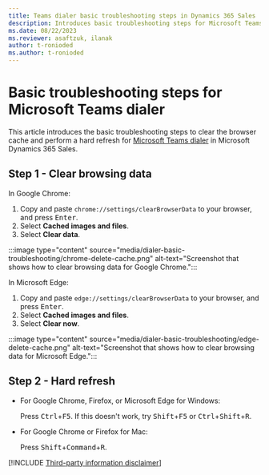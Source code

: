 ```yaml
---
title: Teams dialer basic troubleshooting steps in Dynamics 365 Sales
description: Introduces basic troubleshooting steps for Microsoft Teams dialer in Microsoft Dynamics 365 Sales.
ms.date: 08/22/2023
ms.reviewer: asaftzuk, ilanak
author: t-ronioded
ms.author: t-ronioded
---
```

# Basic troubleshooting steps for Microsoft Teams dialer

This article introduces the basic troubleshooting steps to clear the browser cache and perform a hard refresh for [Microsoft Teams dialer](/dynamics365/sales/configure-microsoft-teams-dialer) in Microsoft Dynamics 365 Sales.

## Step 1 - Clear browsing data

In Google Chrome:

1. Copy and paste `chrome://settings/clearBrowserData` to your browser, and press <kbd>Enter</kbd>.
2. Select **Cached images and files**.
3. Select **Clear data**.

:::image type="content" source="media/dialer-basic-troubleshooting/chrome-delete-cache.png" alt-text="Screenshot that shows how to clear browsing data for Google Chrome.":::

In Microsoft Edge:

1. Copy and paste `edge://settings/clearBrowserData` to your browser, and press <kbd>Enter</kbd>.
2. Select **Cached images and files**.
3. Select **Clear now**.

:::image type="content" source="media/dialer-basic-troubleshooting/edge-delete-cache.png" alt-text="Screenshot that shows how to clear browsing data for Microsoft Edge.":::

## Step 2 - Hard refresh

- For Google Chrome, Firefox, or Microsoft Edge for Windows:

  Press <kbd>Ctrl</kbd>+<kbd>F5</kbd>. If this doesn't work, try <kbd>Shift</kbd>+<kbd>F5</kbd> or <kbd>Ctrl</kbd>+<kbd>Shift</kbd>+<kbd>R</kbd>.

- For Google Chrome or Firefox for Mac:

  Press <kbd>Shift</kbd>+<kbd>Command</kbd>+<kbd>R</kbd>.

[!INCLUDE [Third-party information disclaimer](../../includes/third-party-disclaimer.md)]
